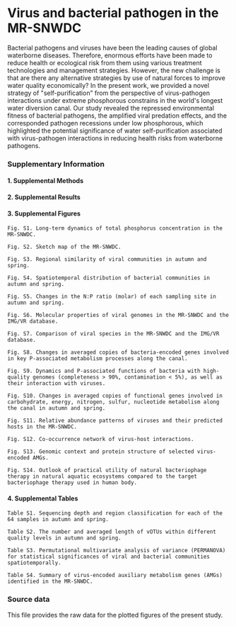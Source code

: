 # Virus and bacterial pathogen in the MR-SNWDC

Bacterial pathogens and viruses have been the leading causes of global waterborne diseases. Therefore, enormous efforts have been made to reduce health or ecological risk from them using various treatment technologies and management strategies. However, the new challenge is that are there any alternative strategies by use of natural forces to improve water quality economically? In the present work, we provided a novel strategy of "self-purification" from the perspective of virus-pathogen interactions under extreme phosphorous constrains in the world's longest water diversion canal. Our study revealed the repressed environmental fitness of bacterial pathogens, the amplified viral predation effects, and the corresponded pathogen recessions under low phosphorous, which highlighted the potential significance of water self-purification associated with virus-pathogen interactions in reducing health risks from waterborne pathogens.



### Supplementary Information

  #### 1. Supplemental Methods

  #### 2. Supplemental Results

  #### 3. Supplemental Figures

    Fig. S1. Long-term dynamics of total phosphorus concentration in the MR-SNWDC.

    Fig. S2. Sketch map of the MR-SNWDC. 

    Fig. S3. Regional similarity of viral communities in autumn and spring. 

    Fig. S4. Spatiotemporal distribution of bacterial communities in autumn and spring.

    Fig. S5. Changes in the N:P ratio (molar) of each sampling site in autumn and spring.

    Fig. S6. Molecular properties of viral genomes in the MR-SNWDC and the IMG/VR database. 

    Fig. S7. Comparison of viral species in the MR-SNWDC and the IMG/VR database. 

    Fig. S8. Changes in averaged copies of bacteria-encoded genes involved in key P-associated metabolism processes along the canal. 

    Fig. S9. Dynamics and P-associated functions of bacteria with high-quality genomes (completeness > 90%, contamination < 5%), as well as their interaction with viruses. 

    Fig. S10. Changes in averaged copies of functional genes involved in carbohydrate, energy, nitrogen, sulfur, nucleotide metabolism along the canal in autumn and spring.

    Fig. S11. Relative abundance patterns of viruses and their predicted hosts in the MR-SNWDC. 

    Fig. S12. Co-occurrence network of virus-host interactions. 

    Fig. S13. Genomic context and protein structure of selected virus-encoded AMGs. 

    Fig. S14. Outlook of practical utility of natural bacteriophage therapy in natural aquatic ecosystems compared to the target bacteriophage therapy used in human body. 

  #### 4. Supplemental Tables

    Table S1. Sequencing depth and region classification for each of the 64 samples in autumn and spring.

    Table S2. The number and averaged length of vOTUs within different quality levels in autumn and spring.

    Table S3. Permutational multivariate analysis of variance (PERMANOVA) for statistical significances of viral and bacterial communities spatiotemporally.

    Table S4. Summary of virus-encoded auxiliary metabolism genes (AMGs) identified in the MR-SNWDC.


### Source data

This file provides the raw data for the plotted figures of the present study.
